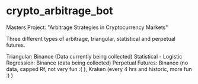# crypto_arbitrage_bot

Masters Project: "Arbitrage Strategies in Cryptocurrency Markets"

Three different types of arbitrage, triangular, statistical and perpetual futures.

Triangular: Binance (Data currently being collected)
Statistical - Logistic Regression: Binance (data being collected)
Perpetual Futures: Binance (no data, capped Rf, not very fun :( ), Kraken (every 4 hrs and historic, more fun :) )

